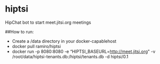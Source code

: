 # hiptsi
HipChat bot to start meet.jitsi.org meetings

##How to run:

- Create a /data directory in your docker-capablehost
- docker pull ramiro/hiptsi
- docker run -p 8080:8080 -e “HIPTSI_BASEURL=http://meet.jitsi.org" -v /root/data/hiptsi-tenants.db:/hiptsi/tenants.db -d hiptsi/0.1
